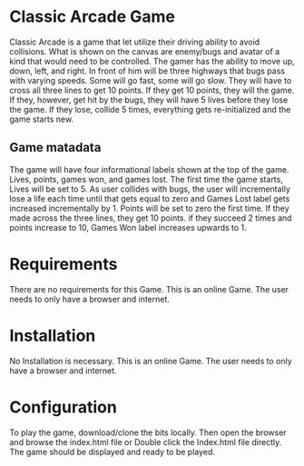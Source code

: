 #  Classic Arcade Game
Classic Arcade is a game that let utilize their driving ability to avoid collisions. What is shown on the canvas are enemy/bugs and avatar of a kind that would need to be controlled. The gamer has the ability to move up, down, left, and right. In front of him will be three highways that bugs pass with varying speeds. Some will go fast, some will go slow. They will have to cross all three lines to get 10 points. If they get 10 points, they will the game. If they, however, get hit by the bugs, they will have 5 lives before they lose the game. If they lose, collide 5 times, everything gets re-initialized and the game starts new.

## Game matadata
The game will have four informational labels shown at the top of the game. Lives, points, games won, and games lost. The first time the game starts, Lives will be set to 5. As user collides with bugs, the user will incrementally lose a life each time until that gets equal to zero and Games Lost label gets increased incrementally by 1. Points will be set to zero the first time. If they made across the three lines, they get 10 points. if they succeed 2 times and points increase to 10, Games Won label increases upwards to 1. 

# Requirements
There are no requirements for this Game. This is an online Game. The user needs to only have a browser and internet.

# Installation
No Installation is necessary. This is an online Game. The user needs to only have a browser and internet.

# Configuration
To play the game, download/clone the bits locally. Then open the browser and browse the index.html file or Double click the Index.html file directly. The game should be displayed and ready to be played.